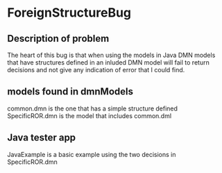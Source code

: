 # ForeignStructureBug

## Description of problem

The heart of this bug is that when using the models in Java DMN models that have structures defined in an inluded DMN model will fail to return decisions and not give any indication of error that I could find.

## models found in dmnModels
 common.dmn is the one that has a simple structure defined
 SpecificROR.dmn is the model that includes common.dml

 ## Java tester app
 JavaExample is a basic example using the two decisions in SpecificROR.dmn
